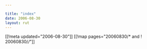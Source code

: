 ```yaml
---

title: "index"
date: 2006-08-30
layout: rut
---
```


[[!meta updated="2006-08-30"]]
[[!map pages="20060830/* and ! 20060830/*/*"]]
